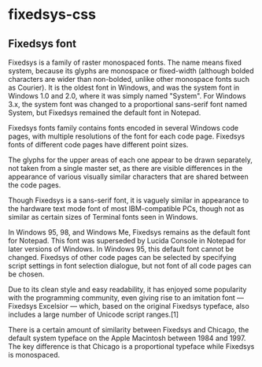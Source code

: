 # fixedsys-css

## Fixedsys font

Fixedsys is a family of raster monospaced fonts. The name means fixed system, because its glyphs are monospace or fixed-width (although bolded characters are wider than non-bolded, unlike other monospace fonts such as Courier). It is the oldest font in Windows, and was the system font in Windows 1.0 and 2.0, where it was simply named "System". For Windows 3.x, the system font was changed to a proportional sans-serif font named System, but Fixedsys remained the default font in Notepad.

Fixedsys fonts family contains fonts encoded in several Windows code pages, with multiple resolutions of the font for each code page. Fixedsys fonts of different code pages have different point sizes.

The glyphs for the upper areas of each one appear to be drawn separately, not taken from a single master set, as there are visible differences in the appearance of various visually similar characters that are shared between the code pages.

Though Fixedsys is a sans-serif font, it is vaguely similar in appearance to the hardware text mode font of most IBM-compatible PCs, though not as similar as certain sizes of Terminal fonts seen in Windows.

In Windows 95, 98, and Windows Me, Fixedsys remains as the default font for Notepad. This font was superseded by Lucida Console in Notepad for later versions of Windows. In Windows 95, this default font cannot be changed. Fixedsys of other code pages can be selected by specifying script settings in font selection dialogue, but not font of all code pages can be chosen.

Due to its clean style and easy readability, it has enjoyed some popularity with the programming community, even giving rise to an imitation font — Fixedsys Excelsior — which, based on the original Fixedsys typeface, also includes a large number of Unicode script ranges.[1]

There is a certain amount of similarity between Fixedsys and Chicago, the default system typeface on the Apple Macintosh between 1984 and 1997. The key difference is that Chicago is a proportional typeface while Fixedsys is monospaced.
